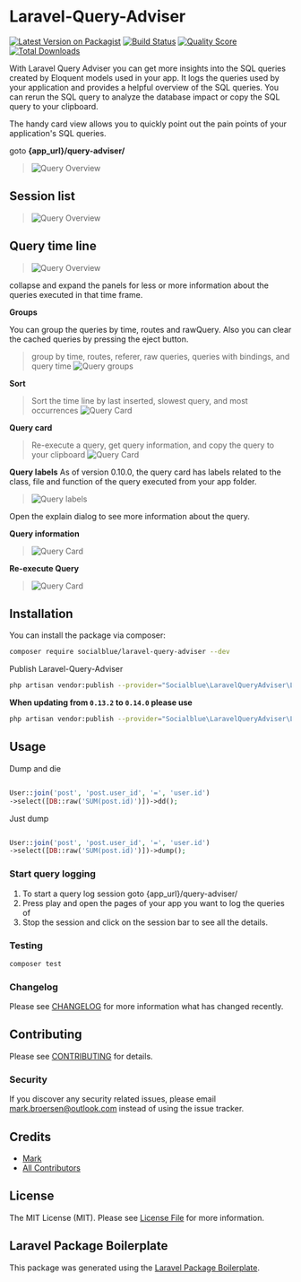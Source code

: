 # Laravel-Query-Adviser

[![Latest Version on Packagist](https://img.shields.io/packagist/v/socialblue/laravel-query-adviser.svg?style=flat-square)](https://packagist.org/packages/socialblue/laravel-query-adviser)
[![Build Status](https://img.shields.io/travis/socialblue/laravel-query-adviser/master.svg?style=flat-square)](https://travis-ci.org/socialblue/laravel-query-adviser)
[![Quality Score](https://img.shields.io/scrutinizer/g/socialblue/laravel-query-adviser.svg?style=flat-square)](https://scrutinizer-ci.com/g/socialblue/laravel-query-adviser)
[![Total Downloads](https://img.shields.io/packagist/dt/socialblue/laravel-query-adviser.svg?style=flat-square)](https://packagist.org/packages/socialblue/laravel-query-adviser)

With Laravel Query Adviser you can get more insights into the SQL queries created by Eloquent models used in your app.
It logs the queries used by your application and provides a helpful overview of the SQL queries. You can rerun the SQL query to analyze the database impact or copy the SQL query to your clipboard.

The handy card view allows you to quickly point out the pain points of your application's SQL queries.

goto **{app_url}/query-adviser/**
> ![Query Overview](./img/stepper.png)

## Session list
> ![Query Overview](./img/session-list.png)

## Query time line
> ![Query Overview](./img/overview.png)

collapse and expand the panels for less or more information about the queries executed in that time frame.

**Groups**

You can group the queries by time, routes and rawQuery.
Also you can clear the cached queries by pressing the eject button.
> group by time, routes, referer, raw queries, queries with bindings, and query time
![Query groups](img/group-by-new.png)

**Sort**
> Sort the time line by last inserted, slowest query, and most occurrences
![Query Card](./img/sorting.png)

**Query card**
> Re-execute a query, get query information, and copy the query to your clipboard
![Query Card](./img/card.png)

**Query labels**
As of version 0.10.0, the query card has labels related to the class, 
file and function of the query executed from your app folder.

> ![Query labels](./img/labels.png)

Open the explain dialog to see more information about the query.

**Query information**
> ![Query Card](./img/query-information.png)

**Re-execute Query**
> ![Query Card](./img/query-execute.png)


## Installation

You can install the package via composer:

```bash
composer require socialblue/laravel-query-adviser --dev
```

Publish Laravel-Query-Adviser 

```bash
php artisan vendor:publish --provider="Socialblue\LaravelQueryAdviser\LaravelQueryAdviserServiceProvider"
```

**When updating from `0.13.2` to `0.14.0` please use**

```bash
php artisan vendor:publish --provider="Socialblue\LaravelQueryAdviser\LaravelQueryAdviserServiceProvider" --force
```

## Usage

Dump and die
``` php

User::join('post', 'post.user_id', '=', 'user.id')
->select([DB::raw('SUM(post.id)')])->dd();

```

Just dump
``` php

User::join('post', 'post.user_id', '=', 'user.id')
->select([DB::raw('SUM(post.id)')])->dump();

```


### Start query logging

1. To start a query log session goto {app_url}/query-adviser/
2. Press play and open the pages of your app you want to log the queries of
3. Stop the session and click on the session bar to see all the details.


### Testing

``` bash
composer test
```

### Changelog

Please see [CHANGELOG](CHANGELOG.md) for more information what has changed recently.

## Contributing

Please see [CONTRIBUTING](CONTRIBUTING.md) for details.

### Security

If you discover any security related issues, please email mark.broersen@outlook.com instead of using the issue tracker.

## Credits

- [Mark](https://github.com/socialblue)
- [All Contributors](../../contributors)

## License

The MIT License (MIT). Please see [License File](LICENSE.md) for more information.

## Laravel Package Boilerplate

This package was generated using the [Laravel Package Boilerplate](https://laravelpackageboilerplate.com).
